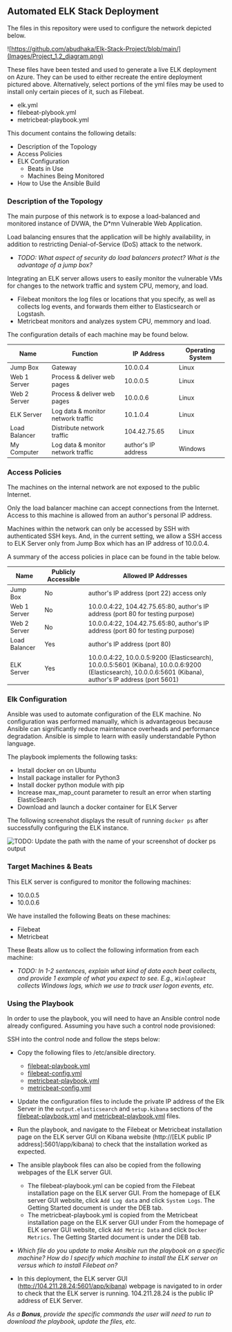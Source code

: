 ## Automated ELK Stack Deployment

The files in this repository were used to configure the network depicted below.

![https://github.com/abudhaka/Elk-Stack-Project/blob/main/](Images/Project_1.2_diagram.png)

These files have been tested and used to generate a live ELK deployment on Azure. They can be used to either recreate the entire deployment pictured above. Alternatively, select portions of the yml files may be used to install only certain pieces of it, such as Filebeat.

- elk.yml
- filebeat-plybook.yml
- metricbeat-playbook.yml

This document contains the following details:
- Description of the Topology
- Access Policies
- ELK Configuration
  - Beats in Use
  - Machines Being Monitored
- How to Use the Ansible Build


### Description of the Topology

The main purpose of this network is to expose a load-balanced and monitored instance of DVWA, the D*mn Vulnerable Web Application.

Load balancing ensures that the application will be highly availability, in addition to restricting Denial-of-Service (DoS) attack to the network.
- _TODO: What aspect of security do load balancers protect? What is the advantage of a jump box?_

Integrating an ELK server allows users to easily monitor the vulnerable VMs for changes to the network traffic and system CPU, memory, and load.
- Filebeat monitors the log files or locations that you specify, as well as collects log events, and forwards them either to Elasticsearch or Logstash.
- Metricbeat monitors and analyzes system CPU, memmory and load.

The configuration details of each machine may be found below.

| Name          | Function   			     | IP Address          | Operating System |
|---------------|------------------------------------|---------------------|------------------|
| Jump Box      | Gateway                            | 10.0.0.4            | Linux            |
| Web 1 Server  | Process & deliver web pages        | 10.0.0.5            | Linux            |
| Web 2 Server  | Process & deliver web pages        | 10.0.0.6            | Linux            |
| ELK Server    | Log data & monitor network traffic | 10.1.0.4            | Linux            |
| Load Balancer | Distribute network traffic         | 104.42.75.65        | Linux            |
| My Computer   | Log data & monitor network traffic | author's IP address | Windows          |

### Access Policies

The machines on the internal network are not exposed to the public Internet. 

Only the load balancer machine can accept connections from the Internet. Access to this machine is allowed from an author's personal IP address.

Machines within the network can only be accessed by SSH with authenticated SSH keys.  And, in the current setting, we allow a SSH access to ELK Server only from Jump Box which has an IP address of 10.0.0.4.

A summary of the access policies in place can be found in the table below.

| Name          | Publicly Accessible | Allowed IP Addresses |  
|----------     |---------------------|----------------------|
| Jump Box      | No                  | author's IP address (port 22) access only |
| Web 1 Server  | No                  | 10.0.0.4:22, 104.42.75.65:80, author's IP address (port 80 for testing purpose) |    	
| Web 2 Server  | No                  | 10.0.0.4:22, 104.42.75.65:80, author's IP address (port 80 for testing purpose) |   	
| Load Balancer | Yes		      | author's IP address (port 80) |
| ELK Server    | Yes                 | 10.0.0.4:22, 10.0.0.5:9200 (Elasticsearch), 10.0.0.5:5601 (Kibana), 10.0.0.6:9200 (Elasticsearch), 10.0.0.6:5601 (Kibana), author's IP address (port 5601) |

### Elk Configuration

Ansible was used to automate configuration of the ELK machine. No configuration was performed manually, which is advantageous because Ansible can significantly reduce maintenance overheads and performance degradation. Ansible is simple to learn with easily understandable Python language.

The playbook implements the following tasks:
- Install docker on on Ubuntu
- Install package installer for Python3
- Install docker python module with pip
- Increase max_map_count parameter to result an error when starting ElasticSearch
- Download and launch a docker container for ELK Server

The following screenshot displays the result of running `docker ps` after successfully configuring the ELK instance.

![TODO: Update the path with the name of your screenshot of docker ps output](Images/docker_ps_output.png)

### Target Machines & Beats
This ELK server is configured to monitor the following machines:
- 10.0.0.5
- 10.0.0.6

We have installed the following Beats on these machines:
- Filebeat
- Metricbeat

These Beats allow us to collect the following information from each machine:
- _TODO: In 1-2 sentences, explain what kind of data each beat collects, and provide 1 example of what you expect to see. E.g., `Winlogbeat` collects Windows logs, which we use to track user logon events, etc._

### Using the Playbook
In order to use the playbook, you will need to have an Ansible control node already configured. Assuming you have such a control node provisioned: 

SSH into the control node and follow the steps below:
- Copy the following files to /etc/ansible directory.
  - [filebeat-playbook.yml](https://github.com/abudhaka/Elk-Stack-Project/blob/main/Ansible/filebeat-playbook.yml)
  - [filebeat-config.yml](https://github.com/abudhaka/Elk-Stack-Project/blob/main/Ansible/filebeat-config.yml)
  - [metricbeat-playbook.yml](https://github.com/abudhaka/Elk-Stack-Project/blob/main/Ansible/metricbeat-playbook.yml)
  - [metricbeat-config.yml](https://github.com/abudhaka/Elk-Stack-Project/blob/main/Ansible/metricbeat-config.yml)

- Update the configuration files to include the private IP address of the Elk Server in the `output.elasticsearch` and `setup.kibana` sections of the [filebeat-playbook.yml](https://github.com/abudhaka/Elk-Stack-Project/blob/main/Ansible/filebeat-playbook.yml) and [metricbeat-playbook.yml](https://github.com/abudhaka/Elk-Stack-Project/blob/main/Ansible/metricbeat-playbook.yml) files.

- Run the playbook, and navigate to the Filebeat or Metricbeat installation page on the ELK server GUI on Kibana website (http://[ELK public IP address]:5601/app/kibana) to check that the installation worked as expected.

- The ansible playbook files can also be copied from the following webpages of the ELK server GUI.
  - The filebeat-playbook.yml can be copied from the Filebeat installation page on the ELK server GUI. From the homepage of ELK server GUI website, click `Add Log data` and click `System Logs`.  The Getting Started document is under the DEB tab.
  - The metricbeat-playbook.yml is copied from the Metricbeat installation page on the ELK server GUI under From the homepage of ELK server GUI website, click `Add Metric Data` and click `Docker Metrics`.  The Getting Started document is under the DEB tab.

- _Which file do you update to make Ansible run the playbook on a specific machine? How do I specify which machine to install the ELK server on versus which to install Filebeat on?_

- In this deployment, the ELK server GUI (http://104.211.28.24:5601/app/kibana) webpage is navigated to in order to check that the ELK server is running. 104.211.28.24 is the public IP address of ELK Server. 

_As a **Bonus**, provide the specific commands the user will need to run to download the playbook, update the files, etc._
